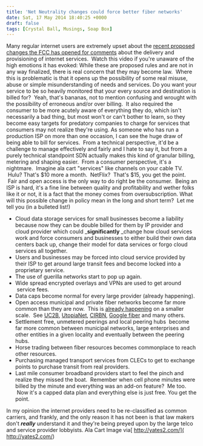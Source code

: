 ```yaml
---
title: 'Net Neutrality changes could force better fiber networks'
date: Sat, 17 May 2014 18:40:25 +0000
draft: false
tags: [Crystal Ball, Musings, Soap Box]
---
```


Many regular internet users are extremely upset about the [recent proposed changes the FCC has opened for comments](http://techcrunch.com/2014/05/15/fccs-proposed-net-neutrality-rules-pass-3-2-enter-4-month-comment-period/) about the delivery and provisioning of internet services.  Watch this video if you're unaware of the high emotions it has evoked: While these are proposed rules and are not in any way finalized, there is real concern that they may become law.  Where this is problematic is that it opens up the possibility of some real misuse, abuse or simple misunderstanding of needs and services. Do you want your service to be so heavily monitored that your every source and destination is billed for?  Yeah, that's bananas, not to mention confusing and wrought with the possibility of erroneous and/or over billing.  It also required the consumer to be more acutely aware of everything they do, which isn't necessarily a bad thing, but most won't or can't bother to learn, so they become easy targets for predatory companies to charge for services that consumers may not realize they're using. As someone who has run a production ISP on more than one occasion, I can see the huge draw of being able to bill for services.  From a technical perspective, it'd be a challenge to manage effectively and fairly and I hate to say it, but from a purely technical standpoint SDN actually makes this kind of granular billing, metering and shaping easier.  From a consumer perspective, it's a nightmare.  Imagine ala cart "services" like channels on your cable TV.  Hulu? That's $10 more a month.  NetFlix?  That's $15, you get the point.  Fair and open access is the only way to do right be the consumer.  Being an ISP is hard, it's a fine line between quality and profitability and wether folks like it or not, it is a fact that the money comes from oversubscription. What will this possible change in policy mean in the long and short term?  Let me tell you (in a bulleted list!)

*   Cloud data storage services for small businesses become a liability because now they can be double billed for them by IP provider and cloud provider which could _**significantly** _change how cloud services work and force consumers and businesses to either build their own data centers back up, change their model for data services or forgo cloud services all together.
*   Users and businesses may be forced into cloud service provided by their ISP to get around large transit fees and become locked into a proprietary service.
*   The use of guerilla networks start to pop up again.
*   Wide spread encrypted overlays and VPNs are used to get around  service fees.
*   Data caps become normal for every large provider (already happening).
*   Open access municipal and private fiber networks become far more common than they are now.  This is [already happening](http://city-council.cityofdavis.org/Media/Default/Documents/PDF/CityCouncil/CouncilMeetings/Agendas/20140422/04G-RFEI-for-Davis-Broadband.pdf) on a smaller scale.  See [UC2B](http://www.uc2b.net), [UtopiaNet](http://www.utopianet.org/), [CIRBN](http://www.cirbn.org/), [Google fiber](https://fiber.google.com/about/) and many others.
*   Settlement free, unmetered peerings and local peering hubs  become far more common between municipal networks, large enterprises and other entities in a given locality and eventually between the peering hubs.
*   Horse trading between fiber resources becomes commonplace to reach other resources.
*   Purchasing managed transport services from CLECs to get to exchange points to purchase transit from real providers.
*   Last mile consumer broadband providers start to feel the pinch and realize they missed the boat.  Remember when cell phone minutes were billed by the minute and everything was an add-on feature?  Me too.  Now it's a capped data plan and everything else is just free. You get the point.

In my opinion the internet providers need to be re-classified as common carriers, and frankly, and the only reason it has not been is that law makers don't _**really**_ understand it and they're being preyed upon by the large telco and service provider lobbyists.  Ala Cart Image via[ http://yates2.com/]( http://yates2.com/)